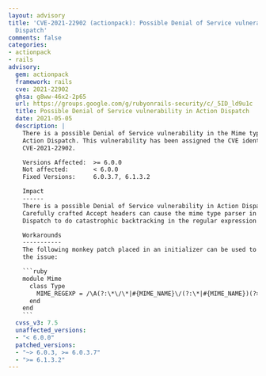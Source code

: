 ```yaml
---
layout: advisory
title: 'CVE-2021-22902 (actionpack): Possible Denial of Service vulnerability in Action
  Dispatch'
comments: false
categories:
- actionpack
- rails
advisory:
  gem: actionpack
  framework: rails
  cve: 2021-22902
  ghsa: g8ww-46x2-2p65
  url: https://groups.google.com/g/rubyonrails-security/c/_5ID_ld9u1c
  title: Possible Denial of Service vulnerability in Action Dispatch
  date: 2021-05-05
  description: |
    There is a possible Denial of Service vulnerability in the Mime type parser of
    Action Dispatch. This vulnerability has been assigned the CVE identifier
    CVE-2021-22902.

    Versions Affected:  >= 6.0.0
    Not affected:       < 6.0.0
    Fixed Versions:     6.0.3.7, 6.1.3.2

    Impact
    ------
    There is a possible Denial of Service vulnerability in Action Dispatch.
    Carefully crafted Accept headers can cause the mime type parser in Action
    Dispatch to do catastrophic backtracking in the regular expression engine.

    Workarounds
    -----------
    The following monkey patch placed in an initializer can be used to work around
    the issue:

    ```ruby
    module Mime
      class Type
        MIME_REGEXP = /\A(?:\*\/\*|#{MIME_NAME}\/(?:\*|#{MIME_NAME})(?>\s*#{MIME_PARAMETER}\s*)*)\z/
      end
    end
    ```
  cvss_v3: 7.5
  unaffected_versions:
  - "< 6.0.0"
  patched_versions:
  - "~> 6.0.3, >= 6.0.3.7"
  - ">= 6.1.3.2"
---
```


